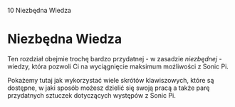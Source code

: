 10 Niezbędna Wiedza

# Niezbędna Wiedza

Ten rozdział obejmie trochę bardzo przydatnej - w zasadzie *niezbędnej* - 
wiedzy, która pozwoli Ci na wyciągnięcie maksimum możliwości z Sonic Pi.

Pokażemy tutaj jak wykorzystać wiele skrótów klawiszowych, które są 
dostępne, w jaki sposób możesz dzielić się swoją pracą a także 
parę przydatnych sztuczek dotyczących występów z Sonic Pi.
